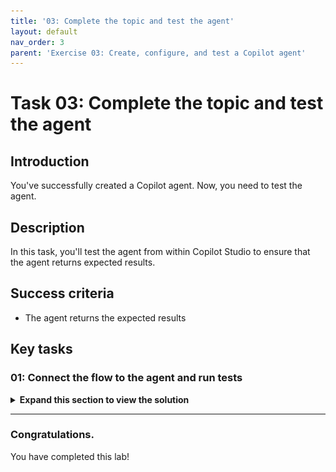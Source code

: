 ```yaml
---
title: '03: Complete the topic and test the agent'
layout: default
nav_order: 3
parent: 'Exercise 03: Create, configure, and test a Copilot agent'
---
```


# Task 03: Complete the topic and test the agent

## Introduction

You've successfully created a Copilot agent. Now, you need to test the agent. 

## Description

In this task, you'll test the agent from within Copilot Studio to ensure that the agent returns expected results.

## Success criteria

-   The agent returns the expected results

## Key tasks

### 01: Connect the flow to the agent and run tests

<details markdown="block"> 
  <summary><strong>Expand this section to view the solution</strong></summary>

1. Close the **Power Automate** page. You are returned to the Copilot Studio **Topic** page. If prompted, select **Done**.

    ![15c7vpbc.jpg](../../media/15c7vpbc.jpg)

1. In the **Add an action** dialog, select **FlowForSapAgent**.

    {: .note } 
	> If you do not see **FlowForSapAgent**, save teh topic and then refresh the page.

    ![oyxjv9bh.jpg](../../media/oyxjv9bh.jpg)

1. In the **Action** activity, in the **Enter or select a value** field, select **SelectedCustomerName**.

    ![qhgf566u.jpg](../../media/qhgf566u.jpg)

1. Select the **Add Node** button under the Action activity. Select **Send a Message**.

1. Select the **Insert variable** button (**{x}**). In the list of variables, select **response**.
    
    ![tgw075eu.jpg](../../media/tgw075eu.jpg)

1. At the upper right of the SAP Agent page, select **Save** and then select **Test**.

    ![atedvsy9.jpg](../../media/atedvsy9.jpg)

1. In the **Test your agent** pane, enter the following prompt and select the **Send** button.

    ```
	Get all sales transactions for a customer.
	```

    ![31hdmyre.jpg](../../media/31hdmyre.jpg)

1. Enter **PicoBit** as the customer name. Be patient. For production agents, you will want to optimize the peformance of all elements of the agent.

    ![j9pdpqe7.jpg](../../media/j9pdpqe7.jpg)

    {: .warning }
	> The first time you test the agent, you may see a message that resembles the message in the following screenshot.
    >
    >![stdcn7ib.jpg](../../media/stdcn7ib.jpg)
    >
    > If you see this message, select **Connect**. Then, on the **Manage your connections** page, select **Connect**.
    >
    >![qjib9sq4.jpg](../../media/qjib9sq4.jpg)
    > In the **Create or pick connections** dialog, select **Submit**.
    >
    >![mxvqs597.jpg](../../media/mxvqs597.jpg)
    > 
    > You should see that the status is *Connected*. Return to the Topics page and select **Retry**.
    >
    >![uvxuz2fw.jpg](../../media/uvxuz2fw.jpg)

1. Review the response from the agent. The response may contain some extraneous information. You can adjust the inputs and outputs in the Power Automate flow to control and format the output.

</details>

---

### Congratulations. 
You have completed this lab!
    

